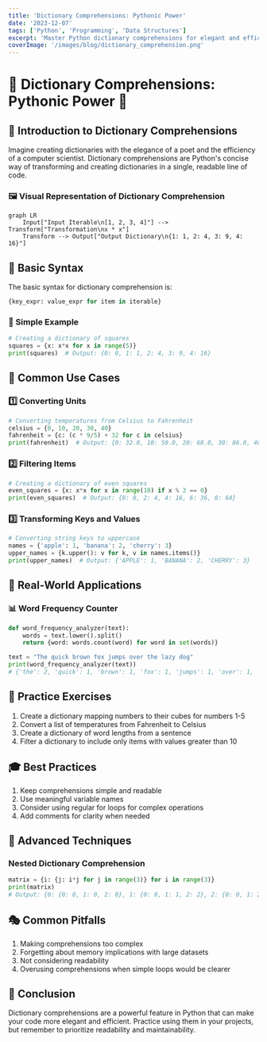 ```yaml
---
title: 'Dictionary Comprehensions: Pythonic Power'
date: '2023-12-07'
tags: ['Python', 'Programming', 'Data Structures']
excerpt: 'Master Python dictionary comprehensions for elegant and efficient dictionary creation and transformation.'
coverImage: '/images/blog/dictionary_comprehension.png'
---
```


# 🔑 Dictionary Comprehensions: Pythonic Power 🐍

## 🌟 Introduction to Dictionary Comprehensions

Imagine creating dictionaries with the elegance of a poet and the efficiency of a computer scientist. Dictionary comprehensions are Python's concise way of transforming and creating dictionaries in a single, readable line of code.

### 🖼️ Visual Representation of Dictionary Comprehension

```mermaid
graph LR
    Input["Input Iterable\n[1, 2, 3, 4]"] --> Transform["Transformation\nx * x"]
    Transform --> Output["Output Dictionary\n{1: 1, 2: 4, 3: 9, 4: 16}"]
```

## 🎨 Basic Syntax

The basic syntax for dictionary comprehension is:

```python
{key_expr: value_expr for item in iterable}
```

### 🌈 Simple Example

```python
# Creating a dictionary of squares
squares = {x: x*x for x in range(5)}
print(squares)  # Output: {0: 0, 1: 1, 2: 4, 3: 9, 4: 16}
```

## 🔄 Common Use Cases

### 1️⃣ Converting Units

```python
# Converting temperatures from Celsius to Fahrenheit
celsius = {0, 10, 20, 30, 40}
fahrenheit = {c: (c * 9/5) + 32 for c in celsius}
print(fahrenheit)  # Output: {0: 32.0, 10: 50.0, 20: 68.0, 30: 86.0, 40: 104.0}
```

### 2️⃣ Filtering Items

```python
# Creating a dictionary of even squares
even_squares = {x: x*x for x in range(10) if x % 2 == 0}
print(even_squares)  # Output: {0: 0, 2: 4, 4: 16, 6: 36, 8: 64}
```

### 3️⃣ Transforming Keys and Values

```python
# Converting string keys to uppercase
names = {'apple': 1, 'banana': 2, 'cherry': 3}
upper_names = {k.upper(): v for k, v in names.items()}
print(upper_names)  # Output: {'APPLE': 1, 'BANANA': 2, 'CHERRY': 3}
```

## 🎯 Real-World Applications

### 📊 Word Frequency Counter

```python
def word_frequency_analyzer(text):
    words = text.lower().split()
    return {word: words.count(word) for word in set(words)}

text = "The quick brown fox jumps over the lazy dog"
print(word_frequency_analyzer(text))
# {'the': 2, 'quick': 1, 'brown': 1, 'fox': 1, 'jumps': 1, 'over': 1, 'lazy': 1, 'dog': 1}
```

## 🎯 Practice Exercises

1. Create a dictionary mapping numbers to their cubes for numbers 1-5
2. Convert a list of temperatures from Fahrenheit to Celsius
3. Create a dictionary of word lengths from a sentence
4. Filter a dictionary to include only items with values greater than 10

## 🎓 Best Practices

1. Keep comprehensions simple and readable
2. Use meaningful variable names
3. Consider using regular for loops for complex operations
4. Add comments for clarity when needed

## 🚀 Advanced Techniques

### Nested Dictionary Comprehension

```python
matrix = {i: {j: i*j for j in range(3)} for i in range(3)}
print(matrix)
# Output: {0: {0: 0, 1: 0, 2: 0}, 1: {0: 0, 1: 1, 2: 2}, 2: {0: 0, 1: 2, 2: 4}}
```

## 🎭 Common Pitfalls

1. Making comprehensions too complex
2. Forgetting about memory implications with large datasets
3. Not considering readability
4. Overusing comprehensions when simple loops would be clearer

## 🎉 Conclusion

Dictionary comprehensions are a powerful feature in Python that can make your code more elegant and efficient. Practice using them in your projects, but remember to prioritize readability and maintainability.
